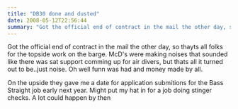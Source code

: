 ```yaml
---
title: "DB30 done and dusted"
date: 2008-05-12T22:56:44
summary: "Got the official end of contract in the mail the other day, so thayts all folks for the topside work on the barge. McD's were making noises that sounded like..."
---
```


Got the official end of contract in the mail the other day, so thayts all folks for the topside work on the barge. McD's were making noises that sounded like there was sat support comming up for air divers, but thats all it turned out to be..just noise. Oh well funn was had and money made by all.

On the upside they gave me a date for application submitions for the Bass Straight job early next year. Might put my hat in for a job doing stinger checks. A lot could happen by then